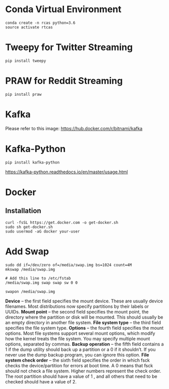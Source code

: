 # Conda Virtual Environment
```shell
conda create -n rcas python=3.6
source activate rtcas
```

# Tweepy for Twitter Streaming
```shell
pip install tweepy
```

# PRAW for Reddit Streaming
```shell
pip install praw
```

# Kafka
Please refer to this image: 
https://hub.docker.com/r/bitnami/kafka

# Kafka-Python
```shell
pip install kafka-python
```
https://kafka-python.readthedocs.io/en/master/usage.html


# Docker
## Installation
```shell
curl -fsSL https://get.docker.com -o get-docker.sh
sudo sh get-docker.sh
sudo usermod -aG docker your-user
```


# Add Swap
```shell
sudo dd if=/dev/zero of=/media/swap.img bs=1024 count=4M
mkswap /media/swap.img

# Add this line to /etc/fstab
/media/swap.img swap swap sw 0 0

swapon /media/swap.img
```
**Device** – the first field specifies the mount device. These are usually device filenames. Most distributions now specify partitions by their labels or UUIDs.
**Mount point** – the second field specifies the mount point, the directory where the partition or disk will be mounted. This should usually be an empty directory in another file system.
**File system type** – the third field specifies the file system type.
**Options** – the fourth field specifies the mount options. Most file systems support several mount options, which modify how the kernel treats the file system. You may specify multiple mount options, separated by commas.
**Backup operation** – the fifth field contains a 1 if the dump utility should back up a partition or a 0 if it shouldn’t. If you never use the dump backup program, you can ignore this option.
**File system check order** – the sixth field specifies the order in which fsck checks the device/partition for errors at boot time. A 0 means that fsck should not check a file system. Higher numbers represent the check order. The root partition should have a value of 1 , and all others that need to be checked should have a value of 2.